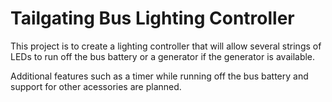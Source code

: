 # Tailgating Bus Lighting Controller

This project is to create a lighting controller that will allow several strings of LEDs to run off the bus battery or a generator if the generator is available.

Additional features such as a timer while running off the bus battery and support for other acessories are planned.